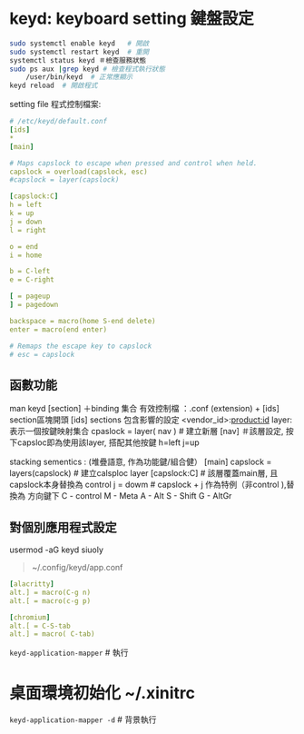 # keyd: keyboard setting 鍵盤設定
```bash
sudo systemctl enable keyd   # 開啟
sudo systemctl restart keyd  # 重開
systemctl status keyd ＃檢查服務狀態
sudo ps aux |grep keyd # 檢查程式執行狀態
	/user/bin/keyd  # 正常應顯示
keyd reload  # 開啟程式
```

setting file 程式控制檔案:
```yaml
# /etc/keyd/default.conf
[ids]
*
[main]

# Maps capslock to escape when pressed and control when held.
capslock = overload(capslock, esc)
#capslock = layer(capslock)

[capslock:C]
h = left
k = up
j = down
l = right

o = end
i = home

b = C-left
e = C-right

[ = pageup
] = pagedown

backspace = macro(home S-end delete)
enter = macro(end enter)

# Remaps the escape key to capslock
# esc = capslock
```

## 函數功能
man keyd
[section] ＋binding 集合
有效控制檔 ：.conf (extension) + [ids] section區塊開頭
[ids] sections 包含影響的設定 <vendor_id>:<product:id>
layer:   表示一個按鍵映射集合
cpaslock = layer( nav ) # 建立新層
[nav] ＃該層設定, 按下capsloc即為使用該layer, 搭配其他按鍵
h=left
j=up

stacking sementics : (堆疊語意, 作為功能鍵/組合健）
[main]
capslock = layers(capslock)  # 建立calsploc layer
[capslock:C]  # 該層覆蓋main層, 且capslock本身替換為 control
j = dowm  # capslock + j 作為特例（非control ),替換為 方向鍵下
C - control
M - Meta
A - Alt
S - Shift
G - AltGr


## 對個別應用程式設定
usermod -aG keyd siuoly
> ~/.config/keyd/app.conf

```yaml
[alacritty]
alt.] = macro(C-g n)
alt.[ = macro(c-g p)

[chromium]
alt.[ = C-S-tab
alt.] = macro( C-tab)
```

`keyd-application-mapper` # 執行
# 桌面環境初始化 ~/.xinitrc

`keyd-application-mapper -d` #  背景執行
